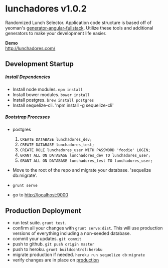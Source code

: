 lunchadores v1.0.2
==================

Randomized Lunch Selector. Application code structure is based off of yeoman's [generator-angular-fullstack](https://github.com/DaftMonk/generator-angular-fullstack). Utilize these tools and additional generators to make your development life easier.

**Demo**  
http://lunchadores.com/

## Development Startup

##### Install Dependencies
  - Install node modules. `npm install`
  - Install bower modules. `bower install`
  - Install postgres. `brew install postgres`
  - Install sequelize-cli. 'npm install -g sequelize-cli'

##### Bootstrap Processes
  - postgres
    1. `CREATE DATABASE lunchadores_dev;`
    2. `CREATE DATABASE lunchadores_test;`
    3. `CREATE ROLE lunchadores_user WITH PASSWORD 'foodie' LOGIN;`
    4. `GRANT ALL ON DATABASE lunchadores_dev TO lunchadores_user;`
    5. `GRANT ALL ON DATABASE lunchadores_test TO lunchadores_user;`
  - Move to the root of the repo and migrate your database. 'sequelize db:migrate'.

  - `grunt serve`
  - go to [http://localhost:9000](http://localhost:9000)

## Production Deployment
- run test suite. `grunt test`.
- confirm all your changes with `grunt serve:dist`. This will use production versions of everything including a non-seeded database.
- commit your updates. `git commit`
- push to github. `git push origin master`
- push to heroku. `grunt buildcontrol:heroku`
- migrate production if needed. `heroku run sequelize db:migrate`
- verify changes are in place on [production](http://lunchadores.com/)
